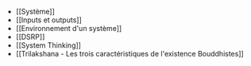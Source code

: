 - [[Système]]
- [[Inputs et outputs]]
- [[Environnement d'un système]]
- [[DSRP]]
- [[System Thinking]]
- [[Trilakshana - Les trois caractéristiques de l'existence Bouddhistes]]